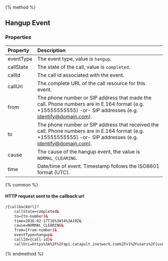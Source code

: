 {% method %}
##  Hangup Event


### Properties
| Property  | Description                                                                                                                                                  |
|:----------|:-------------------------------------------------------------------------------------------------------------------------------------------------------------|
| eventType | The event type, value is `hangup`.                                                                                                                           |
| callState | The state of the call, value is `completed`.                                                                                                                 |
| callId    | The call id associated with the event.                                                                                                                       |
| callUri   | The complete URL of the call resource for this event.                                                                                                        |
| from      | The phone number or SIP address that made the call. Phone numbers are in E.164 format (e.g. +15555555555) -or- SIP addresses (e.g. identify@domain.com).     |
| to        | The phone number or SIP address that received the call. Phone numbers are in E.164 format (e.g. +15555555555) -or- SIP addresses (e.g. identify@domain.com). |
| cause     | The cause of the hangup event, the value is `NORMAL_CLEARING`.                                                                                               |
| time      | Date/time of event. Timestamp follows the ISO8601 format (UTC).                                                                                              |


{% common %}
#### HTTP request sent to the callback url

```html
/{callbackUrl}?
	callState=completed&
	to={to-number}&
	time=2016-02-17T16%3A54%3A10Z&
	cause=NORMAL_CLEARING&
	from={from-number}&
	eventType=hangup&
	callId={call-id}&
	callUri=https%3A%2F%2Fapi.catapult.inetwork.com%2Fv1%2Fusers%2F{user-id}%2Fcalls%2F{call-id}
```

{% endmethod %}
